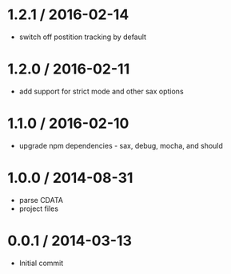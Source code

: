 
1.2.1 / 2016-02-14
==================

 * switch off postition tracking by default

1.2.0 / 2016-02-11
==================

 * add support for strict mode and other sax options

1.1.0 / 2016-02-10
==================

 * upgrade npm dependencies - sax, debug, mocha, and should

1.0.0 / 2014-08-31
==================

 * parse CDATA
 * project files

0.0.1 / 2014-03-13
==================

 * Initial commit
